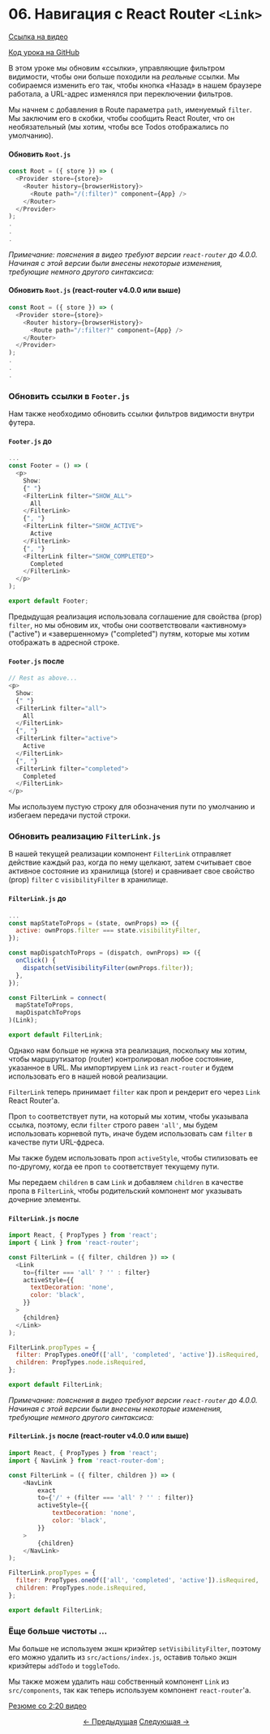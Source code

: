 # 06. Навигация с React Router `<Link>`

[Ссылка на видео](https://egghead.io/lessons/javascript-redux-navigating-with-react-router-link?series=building-react-applications-with-idiomatic-redux)

[Код урока на GitHub](https://github.com/gaearon/todos/tree/06-navigating-with-react-router-link)

В этом уроке мы обновим «ссылки», управляющие фильтром видимости, чтобы они больше походили на _реальные_ ссылки. Мы собираемся изменить его так, чтобы кнопка «Назад» в нашем браузере работала, а URL-адрес изменялся при переключении фильтров.

Мы начнем с добавления в Route параметра `path`, именуемый `filter`. Мы заключим его в скобки, чтобы сообщить React Router, что он необязательный (мы хотим, чтобы все Todos отображались по умолчанию).

#### Обновить `Root.js`

```javascript
const Root = ({ store }) => (
  <Provider store={store}>
    <Router history={browserHistory}>
      <Route path="/(:filter)" component={App} />
    </Router>
  </Provider>
);
.
.
.
```

_Примечание: пояснения в видео требуют версии `react-router` до 4.0.0. Начиная с этой версии были внесены некоторые изменения, требующие немного другого синтаксиса:_

#### Обновить `Root.js` (react-router v4.0.0 или выше)

```javascript
const Root = ({ store }) => (
  <Provider store={store}>
    <Router history={browserHistory}>
      <Route path="/:filter?" component={App} />
    </Router>
  </Provider>
);
.
.
.
```

### Обновить ссылки в `Footer.js`

Нам также необходимо обновить ссылки фильтров видимости внутри футера.

#### `Footer.js` до

```javascript
...
const Footer = () => (
  <p>
    Show:
    {" "}
    <FilterLink filter="SHOW_ALL">
      All
    </FilterLink>
    {", "}
    <FilterLink filter="SHOW_ACTIVE">
      Active
    </FilterLink>
    {", "}
    <FilterLink filter="SHOW_COMPLETED">
      Completed
    </FilterLink>
  </p>
);

export default Footer;
```

Предыдущая реализация использовала соглашение для свойства (prop) `filter`, но мы обновим их, чтобы они соответствовали «активному» ("active") и «завершенному» ("completed") путям, которые мы хотим отображать в адресной строке.

#### `Footer.js` после

```javascript
// Rest as above...
<p>
  Show:
  {" "}
  <FilterLink filter="all">
    All
  </FilterLink>
  {", "}
  <FilterLink filter="active">
    Active
  </FilterLink>
  {", "}
  <FilterLink filter="completed">
    Completed
  </FilterLink>
</p>
```

Мы используем пустую строку для обозначения пути по умолчанию и избегаем передачи пустой строки.

### Обновить реализацию `FilterLink.js`

В нашей текущей реализации компонент `FilterLink` отправляет действие каждый раз, когда по нему щелкают, затем считывает свое активное состояние из хранилища (store) и сравнивает свое свойство (prop) `filter` с `visibilityFilter` в хранилище.

#### `FilterLink.js` до

```javascript
...
const mapStateToProps = (state, ownProps) => ({
  active: ownProps.filter === state.visibilityFilter,
});

const mapDispatchToProps = (dispatch, ownProps) => ({
  onClick() {
    dispatch(setVisibilityFilter(ownProps.filter));
  },
});

const FilterLink = connect(
  mapStateToProps,
  mapDispatchToProps
)(Link);

export default FilterLink;
```

Однако нам больше не нужна эта реализация, поскольку мы хотим, чтобы маршрутизатор (router) контролировал любое состояние, указанное в URL. Мы импортируем `Link` из `react-router` и будем использовать его в нашей новой реализации.

`FilterLink` теперь принимает `filter` как проп и рендерит его через `Link` React Router'а.

Проп `to` соответствует пути, на который мы хотим, чтобы указывала ссылка, поэтому, если `filter` строго равен `'all'`, мы будем использовать корневой путь, иначе будем использовать сам `filter` в качестве пути URL-фдреса.

Мы также будем использовать проп `activeStyle`, чтобы стилизовать ее по-другому, когда ее проп `to` соответствует текущему пути.

Мы передаем `children` в сам `Link` и добавляем `children` в качестве пропа в `FilterLink`, чтобы родительский компонент мог указывать дочерние элементы.

#### `FilterLink.js` после

```javascript
import React, { PropTypes } from 'react';
import { Link } from 'react-router';

const FilterLink = ({ filter, children }) => (
  <Link
    to={filter === 'all' ? '' : filter}
    activeStyle={{
      textDecoration: 'none',
      color: 'black',
    }}
  >
    {children}
  </Link>
);

FilterLink.propTypes = {
  filter: PropTypes.oneOf(['all', 'completed', 'active']).isRequired,
  children: PropTypes.node.isRequired,
};

export default FilterLink;
```

_Примечание: пояснения в видео требуют версии `react-router` до 4.0.0. Начиная с этой версии были внесены некоторые изменения, требующие немного другого синтаксиса:_

#### `FilterLink.js` после (react-router v4.0.0 или выше)

```javascript
import React, { PropTypes } from 'react';
import { NavLink } from 'react-router-dom';

const FilterLink = ({ filter, children }) => (
    <NavLink
        exact
        to={'/' + (filter === 'all' ? '' : filter)}
        activeStyle={{
            textDecoration: 'none',
            color: 'black',
        }}
    >
        {children}
    </NavLink>
);

FilterLink.propTypes = {
  filter: PropTypes.oneOf(['all', 'completed', 'active']).isRequired,
  children: PropTypes.node.isRequired,
};

export default FilterLink;
```

### Ёще больше чистоты ...

Мы больше не используем экшн криэйтер `setVisibilityFilter`, поэтому его можно удалить из `src/actions/index.js`, оставив только экшн криэйтеры `addTodo` и `toggleTodo`.

Мы также можем удалить наш собственный компонент `Link` из `src/components`, так как теперь используем компонент `react-router`'а.

[Резюме со 2:20 видео](https://egghead.io/lessons/javascript-redux-navigating-with-react-router-link?series=building-react-applications-with-idiomatic-redux)

<p align="center">
<a href="./05-Adding_React_Router_to_the_Project.md"><- Предыдущая</a>
<a href="./07-Filtering_Redux_State_with_React_Router_Params.md">Следующая -></a>
</p>
